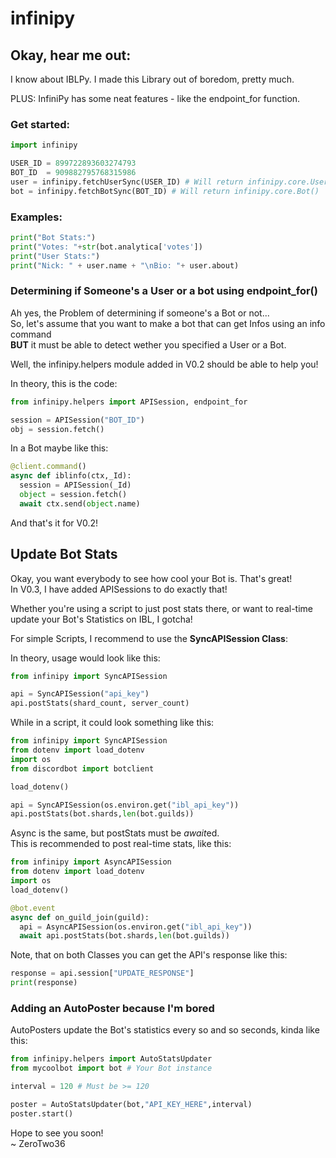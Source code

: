 # infinipy

## Okay, hear me out:
I know about IBLPy. I made this Library out of boredom, pretty much.

PLUS: InfiniPy has some neat features - like the endpoint_for function.

### Get started:
```py
import infinipy

USER_ID = 899722893603274793
BOT_ID  = 909882795768315986
user = infinipy.fetchUserSync(USER_ID) # Will return infinipy.core.User()
bot = infinipy.fetchBotSync(BOT_ID) # Will return infinipy.core.Bot()
```

### Examples:
```py
print("Bot Stats:")
print("Votes: "+str(bot.analytica['votes'])
print("User Stats:")
print("Nick: " + user.name + "\nBio: "+ user.about) 
```
### Determining if Someone's a User or a bot using endpoint_for()

Ah yes, the Problem of determining if someone's a Bot or not...  
So, let's assume that you want to make a bot that can get Infos using an info command  
**BUT** it must be able to detect wether you specified a User or a Bot.  

Well, the infinipy.helpers module added in V0.2 should be able to help you!

In theory, this is the code:
```py
from infinipy.helpers import APISession, endpoint_for

session = APISession("BOT_ID")
obj = session.fetch()
```
In a Bot maybe like this:
```py
@client.command()
async def iblinfo(ctx,_Id):
  session = APISession(_Id)
  object = session.fetch()
  await ctx.send(object.name)
```

And that's it for V0.2!

## Update Bot Stats
Okay, you want everybody to see how cool your Bot is. That's great!  
In V0.3, I have added APISessions to do exactly that!  

Whether you're using a script to just post stats there, or want to real-time update your Bot's Statistics on IBL, I gotcha!  

For simple Scripts, I recommend to use the **SyncAPISession Class**:

In theory, usage would look like this:
```py
from infinipy import SyncAPISession

api = SyncAPISession("api_key")
api.postStats(shard_count, server_count)
```  

While in a script, it could look something like this:
```py
from infinipy import SyncAPISession
from dotenv import load_dotenv
import os
from discordbot import botclient

load_dotenv()

api = SyncAPISession(os.environ.get("ibl_api_key"))
api.postStats(bot.shards,len(bot.guilds))
```

Async is the same, but postStats must be *await*ed.   
This is recommended to post real-time stats, like this:  
```py
from infinipy import AsyncAPISession
from dotenv import load_dotenv
import os
load_dotenv()

@bot.event
async def on_guild_join(guild):
  api = AsyncAPISession(os.environ.get("ibl_api_key"))
  await api.postStats(bot.shards,len(bot.guilds))
```
Note, that on both Classes you can get the API's response like this:  
```py
response = api.session["UPDATE_RESPONSE"]
print(response)
```

### Adding an AutoPoster because I'm bored
AutoPosters update the Bot's statistics every so and so seconds, kinda like this:  

```py
from infinipy.helpers import AutoStatsUpdater
from mycoolbot import bot # Your Bot instance

interval = 120 # Must be >= 120

poster = AutoStatsUpdater(bot,"API_KEY_HERE",interval)
poster.start()
```

Hope to see you soon!  
~ ZeroTwo36
